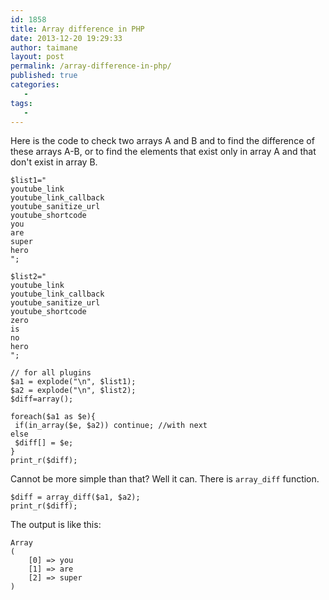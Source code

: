 ```yaml
---
id: 1858
title: Array difference in PHP
date: 2013-12-20 19:29:33
author: taimane
layout: post
permalink: /array-difference-in-php/
published: true
categories:
   -
tags:
   -
---
```

Here is the code to check two arrays A and B and to find the difference of these arrays A-B, or to find the elements that exist only in array A and that don't exist in array B.



```
$list1="
youtube_link
youtube_link_callback
youtube_sanitize_url
youtube_shortcode
you 
are 
super 
hero
";

$list2="
youtube_link
youtube_link_callback
youtube_sanitize_url
youtube_shortcode
zero
is 
no 
hero
";

// for all plugins
$a1 = explode("\n", $list1);
$a2 = explode("\n", $list2);
$diff=array();

foreach($a1 as $e){
 if(in_array($e, $a2)) continue; //with next
else
 $diff[] = $e;
}
print_r($diff);
```

Cannot be more simple than that? Well it can. There is <code>array_diff</code> function.



```
$diff = array_diff($a1, $a2);
print_r($diff);
```

The output is like this:

```
Array
(
    [0] => you 
    [1] => are 
    [2] => super 
)
```
